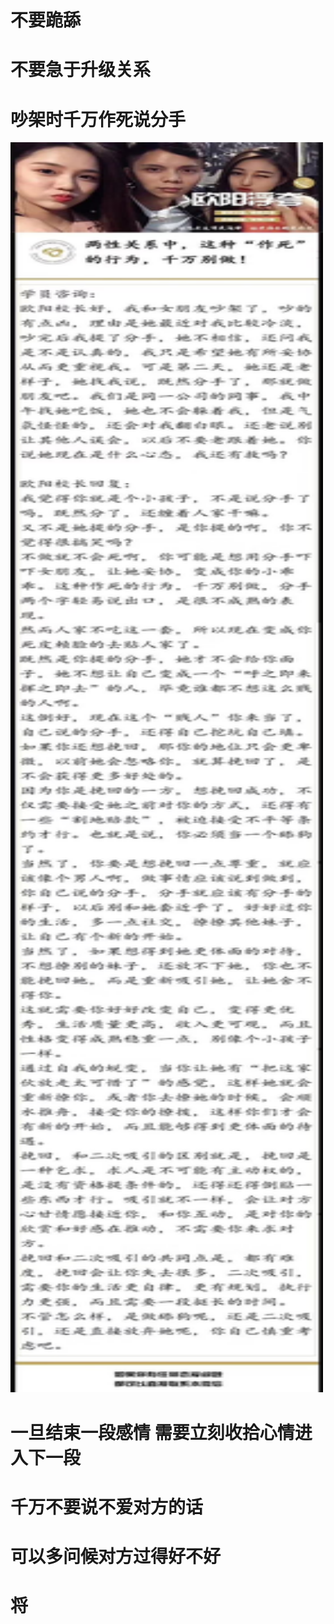 #  不要跪舔



# 不要急于升级关系



# 吵架时千万作死说分手  
<img src="./imgs/1.jpg" style="width:500px;height:2000px" />


# 一旦结束一段感情 需要立刻收拾心情进入下一段



# 千万不要说不爱对方的话

# 可以多问候对方过得好不好


# 将